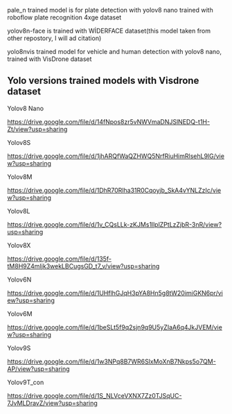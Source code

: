 pale_n trained model is for plate detection with yolov8 nano trained with roboflow plate recognition 4xge dataset

yolov8n-face is trained with WİDERFACE dataset(this model taken from other repostory, I will ad citation)

yolo8nvis trained model for vehicle and human detection with yolov8 nano, trained with VisDrone dataset





## Yolo versions trained models with Visdrone dataset 

Yolov8 Nano

https://drive.google.com/file/d/14fNpos8zr5vNWVmaDNJSlNEDQ-t1H-Zt/view?usp=sharing


Yolov8S

https://drive.google.com/file/d/1jhARQfWaQZHWQ5NrfRiuHimRlsehL9lG/view?usp=sharing


Yolov8M

https://drive.google.com/file/d/1DhR70Rlha31R0Cqoyjb_SkA4vYNLZzIc/view?usp=sharing


Yolov8L

https://drive.google.com/file/d/1v_CQsLLk-zKJMs1llplZPtLzZjbR-3nR/view?usp=sharing


Yolov8X

https://drive.google.com/file/d/135f-tM8H9Z4mIjk3wekLBCugsGD_t7_v/view?usp=sharing


Yolov6N

https://drive.google.com/file/d/1UHflhGJqH3pYA8Hn5g8tW20imiGKN6pr/view?usp=sharing


Yolov6M

https://drive.google.com/file/d/1beSLt5f9q2sjn9q9U5yZIaA6q4JkJVEM/view?usp=sharing


Yolov9S

https://drive.google.com/file/d/1w3NPq8B7WR6SlxMoXnB7Nkps5o7QM-AP/view?usp=sharing


Yolov9T_con

https://drive.google.com/file/d/1S_NLVceVXNX7Zz0TJSqUC-7JvMLDravZ/view?usp=sharing
